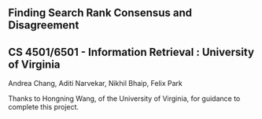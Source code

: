 ## Finding Search Rank Consensus and Disagreement
## CS 4501/6501 - Information Retrieval : University of Virginia

Andrea Chang, Aditi Narvekar, Nikhil Bhaip, Felix Park

Thanks to Hongning Wang, of the University of Virginia, for guidance to complete this project.
 
